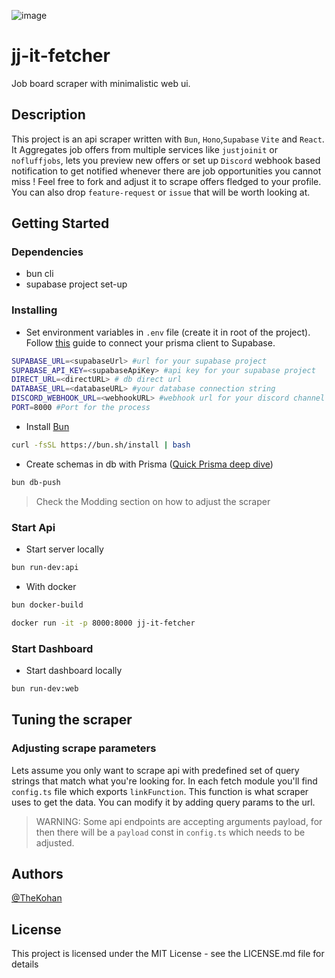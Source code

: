 ![image](https://github.com/TheKohan/jj-it-fetcher/assets/63232710/101e853b-f9a6-4c31-92bc-02b84aadff6d)

# jj-it-fetcher

Job board scraper with minimalistic web ui.

## Description

This project is an api scraper written with `Bun`, `Hono`,`Supabase` `Vite` and `React`. It Aggregates job offers from multiple services like `justjoinit` or `nofluffjobs`, lets you preview new offers or set up `Discord` webhook based notification to get notified whenever there are job opportunities you cannot miss ! Feel free to fork and adjust it to scrape offers fledged to your profile. You can also drop `feature-request` or `issue` that will be worth looking at.

## Getting Started

### Dependencies

- bun cli
- supabase project set-up

### Installing

- Set environment variables in `.env` file (create it in root of the project). Follow [this](https://supabase.com/partners/integrations/prisma) guide to connect your prisma client to Supabase.

```sh
SUPABASE_URL=<supabaseUrl> #url for your supabase project
SUPABASE_API_KEY=<supabaseApiKey> #api key for your supabase project
DIRECT_URL=<directURL> # db direct url
DATABASE_URL=<databaseURL> #your database connection string
DISCORD_WEBHOOK_URL=<webhookURL> #webhook url for your discord channel
PORT=8000 #Port for the process
```

- Install [Bun](https://bun.sh/)

```sh
curl -fsSL https://bun.sh/install | bash
```

- Create schemas in db with Prisma ([Quick Prisma deep dive](https://www.prisma.io/docs/getting-started/setup-prisma/start-from-scratch/relational-databases-typescript-postgresql))

```sh
bun db-push
```

> Check the Modding section on how to adjust the scraper

### Start Api

- Start server locally

```sh
bun run-dev:api
```

- With docker

```sh
bun docker-build

docker run -it -p 8000:8000 jj-it-fetcher
```

### Start Dashboard

- Start dashboard locally

```sh
bun run-dev:web
```

## Tuning the scraper

### Adjusting scrape parameters

Lets assume you only want to scrape api with predefined set of query strings that match what you're looking for. In each fetch module you'll find `config.ts` file which exports `linkFunction`. This function is what scraper uses to get the data. You can modify it by adding query params to the url.

> WARNING: Some api endpoints are accepting arguments payload, for then there will be a `payload` const in `config.ts` which needs to be adjusted.

## Authors

[@TheKohan](https://twitter.com/The_Kohan)

## License

This project is licensed under the MIT License - see the LICENSE.md file for details
